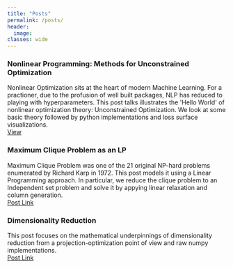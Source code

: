 ```yaml
---
title: "Posts"
permalink: /posts/
header:
  image:
classes: wide
---
```


### Nonlinear Programming: Methods for Unconstrained Optimization

Nonlinear Optimization sits at the heart of modern Machine Learning. For a practioner, due to the profusion of well built packages, NLP has reduced to playing with hyperparameters. This post talks illustrates the 'Hello World' of nonlinear optimization theory: Unconstrained Optimization. We look at some basic theory followed by python implementations and loss surface visualizations. <br>
[View](https://kmutya.github.io/Unconstrained_Optimization)

### Maximum Clique Problem as an LP

Maximum Clique Problem was one of the 21 original NP-hard problems enumerated by Richard Karp in 1972. This post models it using a Linear Programming approach. In particular, we reduce the clique problem to an Independent set problem and solve it by appying linear relaxation and column generation. <br>
[Post Link](https://kmutya.github.io/maxclique)

### Dimensionality Reduction

This post focuses on the mathematical underpinnings of dimensionality reduction from a projection-optimization point of view and raw numpy implementations. <br>
[Post Link](https://kmutya.github.io/dimreduction/)
